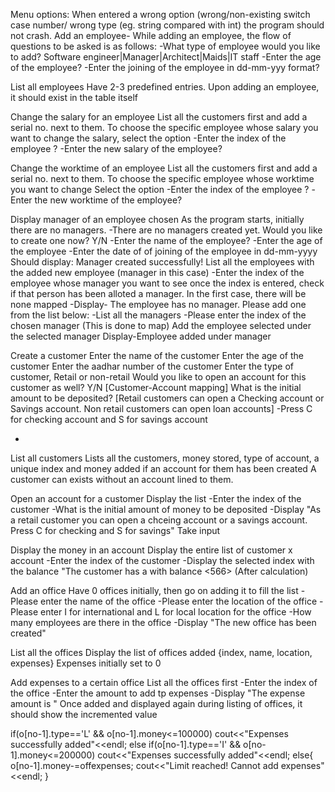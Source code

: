 Menu options:
When entered a wrong option (wrong/non-existing switch case number/ wrong type (eg. string compared with int) the program should not crash.
Add an employee- While adding an employee, the flow of questions to be asked is as follows:
-What type of employee would you like to add?
Software engineer|Manager|Architect|Maids|IT staff
-Enter the age of the employee?
-Enter the joining of the employee in dd-mm-yyy format?
 

List all employees
Have 2-3 predefined entries. Upon adding an employee, it should exist in the table itself

Change the salary for an employee
List all the customers first and add a serial no. next to them.
To choose the specific employee whose salary you want to change the salary, select the option
-Enter the index of the employee ?
-Enter the new salary of the employee?

Change the worktime of an employee
List all the customers first and add a serial no. next to them.
To choose the specific employee whose worktime you want to change
Select the option
-Enter the index of the employee ?
-Enter the new worktime of the employee?

Display manager of an employee chosen
As the program starts, initially there are no managers.
-There are no managers created yet. Would you like to create one now? Y/N
-Enter the name of the employee?
-Enter the age of the employee
-Enter the date of of joining of the employee in dd-mm-yyyy
Should display: Manager created successfully!
List all the employees with the added new employee (manager in this case)
-Enter the index of the employee whose manager you want to see
once the index is entered, check if that person has been alloted a manager.
In the first case, there will be none mapped
-Display- The employee <xyz> has no manager. Please add one from the list below:
-List all the managers
-Please enter the index of the chosen manager (This is done to map)
Add the employee selected under the selected manager
Display-Employee <xyz> added under manager <abc>

Create a customer
Enter the name of the customer
Enter the age of the customer
Enter the aadhar number of the customer
Enter the type of customer, Retail or non-retail
Would you like to open an account for this customer as well? Y/N [Customer-Account mapping]
What is the initial amount to be deposited?
[Retail customers can open a Checking account or Savings account. Non retail customers can open loan accounts]
-Press C for checking account and S for savings account

-
List all customers
Lists all the customers, money stored, type of account, a unique index and money added if an account for them has been created
A customer can exists without an account lined to them.

Open an account for a customer
Display the list
-Enter the index of the customer
-What is the initial amount of money to be deposited
-Display "As a retail customer you can open a  chceing account or a savings account. Press C for checking and S for savings" Take input

Display the money in an account
Display the entire list of customer x account
-Enter the index of the customer
-Display the selected index with the balance
"The customer <xyz> has a <Checking account> with balance <566> (After calculation)

Add an office
Have 0 offices initially, then go on adding it to fill the list
-Please enter the name of the office
-Please enter the location of the office
-Please enter I for international and L for local location for the office
-How many employees are there in the office
-Display "The new office has been created"

List all the offices
Display the list of offices added {index, name, location, expenses}
Expenses initially set to 0

Add expenses to a certain office
List all the offices first
-Enter the index of the office
-Enter the amount to add tp <officename> expenses
-Display "The expense amount is <added amount>"
Once added and displayed again during listing of offices, it should show the incremented value 

if(o[no-1].type=='L' && o[no-1].money<=100000)
                    cout<<"Expenses successfully added"<<endl;
                else if(o[no-1].type=='I' && o[no-1].money<=200000)
                    cout<<"Expenses successfully added"<<endl;
                else{
                    o[no-1].money-=offexpenses;
                    cout<<"Limit reached! Cannot add expenses"<<endl;
                }